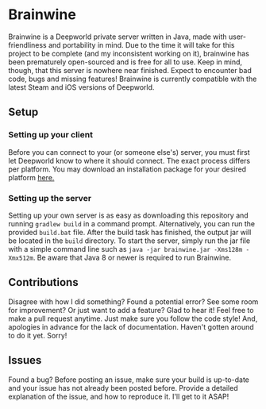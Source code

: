 # Brainwine

Brainwine is a Deepworld private server written in Java, made with user-friendliness and portability in mind.
Due to the time it will take for this project to be complete (and my inconsistent working on it), brainwine has been prematurely open-sourced
and is free for all to use. Keep in mind, though, that this server is nowhere near finished. Expect to encounter bad code, bugs and missing features!
Brainwine is currently compatible with the latest Steam and iOS versions of Deepworld.

## Setup

### Setting up your client

Before you can connect to your (or someone else's) server, you must first let Deepworld know to where it should connect.
The exact process differs per platform. You may download an installation package for your desired platform [here.](https://github.com/kuroppoi/brainwine/releases)

### Setting up the server

Setting up your own server is as easy as downloading this repository and running `gradlew build` in a command prompt.
Alternatively, you can run the provided `build.bat` file. After the build task has finished, the output jar will be located in the `build` directory.
To start the server, simply run the jar file with a simple command line such as `java -jar brainwine.jar -Xms128m -Xmx512m`.
Be aware that Java 8 or newer is required to run Brainwine.

## Contributions

Disagree with how I did something? Found a potential error? See some room for improvement? Or just want to add a feature?
Glad to hear it! Feel free to make a pull request anytime. Just make sure you follow the code style!
And, apologies in advance for the lack of documentation. Haven't gotten around to do it yet. Sorry!

## Issues

Found a bug? Before posting an issue, make sure your build is up-to-date and your issue has not already been posted before.
Provide a detailed explanation of the issue, and how to reproduce it. I'll get to it ASAP!